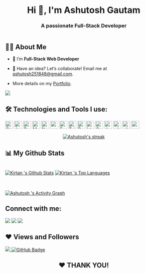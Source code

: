 
<!-- <a href="#"><img width="100%" height="auto" src="https://user-images.githubusercontent.com/86846633/230558931-8b65409d-7824-4f4b-97dc-71e7c4009215.png" height="175px"/></a> -->
<!-- ![image](https://user-images.githubusercontent.com/86846633/230558931-8b65409d-7824-4f4b-97dc-71e7c4009215.png) -->


<h1 align="center">Hi 👋, I'm Ashutosh Gautam</h1>
<h3 align="center">A passionate Full-Stack Developer</h3>

<p align="left"> <a href="https://twitter.com/" target="blank"><img src="https://img.shields.io/twitter/follow/?logo=twitter&style=for-the-badge" alt="" /></a> </p>

## 🙋‍♂️ About Me
<!-- - 🙋‍♂️ All about me is at **[[My Website](hts://ashutoshgautam.dev/)](https://ashutoshgautam.dev/)** -->
<!--  -->
- 🌱 I’m **Full-Stack Web Developer**

- 👯 Have an idea? Let’s collaborate! Email me at <a href="mailto:ashutosh251848@gmail.com" target="_blank">ashutosh251848@gmail.com</a>.

- More details on my <a href="https://ashutoshgautam.dev" target="_blank"> Portfolio</a>.

<a href="#-skills"> <img src="https://oyepriyansh.pages.dev/838764339942785051.gif"></a>


## 🛠️ Technologies and Tools I use:
<p>
<img alt="C++" src="https://img.shields.io/badge/C%2B%2B-00599C?style=for-the-badge&logo=c%2B%2B&logoColor=white" height="25px"/>
<img alt="Javascript" src="https://img.shields.io/badge/JavaScript-323330?style=for-the-badge&logo=javascript&logoColor=F7DF1E"  height="25px"/>
<img alt="React" src="https://img.shields.io/badge/React-20232A?style=for-the-badge&logo=react&logoColor=61DAFB" height="25px"/>
<!-- <img alt="NextJs" src="https://img.shields.io/badge/Next-black?style=for-the-badge&logo=next.js&logoColor=white" height="25px"/> -->
<img alt="MongoDB" src="https://img.shields.io/badge/-MongoDB-13aa52?style=flat-square&logo=mongodb&logoColor=white"  height="25px"/>
<img alt="Nodejs" src="https://img.shields.io/badge/-Nodejs-43853d?style=flat-square&logo=Node.js&logoColor=white"  height="25px"/>
<img alt="npm" src="https://img.shields.io/badge/NPM-%23000000.svg?style=for-the-badge&logo=npm&logoColor=white" height="25px"/>
<!-- <img alt="redux" src="https://img.shields.io/badge/-Redux-764ABC?style=flat-square&logo=redux&logoColor=white" height="25px"/> -->
 <img alt="Express" src="https://img.shields.io/badge/express.js-%23404d59.svg?style=for-the-badge&logo=express&logoColor=%2361DAFB" height="25px"/>
<img alt="Tailwidcss" src="https://img.shields.io/badge/Tailwind_CSS-38B2AC?style=for-the-badge&logo=tailwind-css&logoColor=white" height="25px"/>
<img alt="Bootstrap" src="https://img.shields.io/badge/Bootstrap-563D7C?style=for-the-badge&logo=bootstrap&logoColor=white" height="25px"/>
<!-- <img alt="Material UI" src="https://img.shields.io/badge/Material--UI-0081CB?style=for-the-badge&logo=material-ui&logoColor=white" height="25px"/> -->
<!-- <img alt="Python" src="https://img.shields.io/badge/Python-14354C?style=for-the-badge&logo=python&logoColor=white" height="25px"/> -->
<!-- <img alt="Markdown" src="https://img.shields.io/badge/Markdown-000000?style=for-the-badge&logo=markdown&logoColor=white"  height="25px"/> -->
<img alt="html5" src="https://img.shields.io/badge/HTML5-E34F26?style=for-the-badge&logo=html5&logoColor=white" height="25px"/>
<img alt="Css3" src="https://img.shields.io/badge/CSS3-1572B6?style=for-the-badge&logo=css3&logoColor=white" height="25px"/>
<img alt="Jquery" src="https://img.shields.io/badge/jquery-%230769AD.svg?style=for-the-badge&logo=jquery&logoColor=white" height="25px"/>
<img alt="git" src="https://img.shields.io/badge/-Git-F05032?style=flat-square&logo=git&logoColor=white" height="25px"/>
<!-- <img alt="Brave browser" src="https://img.shields.io/badge/-Brave_Browser-FB542B?style=flat-square&logo=brave&logoColor=white" height="25px"/> -->
<!-- <img alt="Prettier" src="https://img.shields.io/badge/-Prettier-F7B93E?style=flat-square&logo=prettier&logoColor=white" height="25px"/> -->
 <img alt="github actions" src="https://img.shields.io/badge/-Github_Actions-2088FF?style=flat-square&logo=github-actions&logoColor=white" height="25px"/>
 <img alt="postman" src="https://img.shields.io/badge/-Postman-00C7B7?style=flat-square&logo=postman&logoColor=white" height="25px"/>
<!--  <img alt="Heroku" src="https://img.shields.io/badge/-Heroku-430098?style=flat-square&logo=heroku&logoColor=white" height="25px"/> -->
</p>


   <p align="center">
    <a href="https://github.com/ashuthe1/github-readme-streak-stats">
        <img title="🔥 Get streak stats for your profile at git.io/streak-stats" alt="Ashutosh's streak" src="https://github-readme-streak-stats.herokuapp.com/?user=ashuthe1&"                    alt="ashuthe1&theme=black-ice&hide_border=true&stroke=0000&background=060A0CD0"/>
    </a>
</p>


## 📊 My Github Stats

  <br/>
    <a href="https://github.com/ashuthe1/github-readme-stats"><img alt="Kirtan 's Github Stats" src="https://github-readme-stats.vercel.app/api?username=ashuthe1&show_icons=true&count_private=true&theme=react&hide_border=true&bg_color=0D1117" /></a>
  <a href="https://github.com/ashuthe1/github-readme-stats"><img alt="Kirtan 's Top Languages" src="https://github-readme-stats.vercel.app/api/top-langs/?username=ashuthe1&langs_count=8&count_private=true&layout=compact&theme=react&hide_border=true&bg_color=0D1117" /></a>
  <br/>

<br/>
<br/>

<a href="https://github.com/ashuthe1/github-readme-activity-graph"><img alt="Ashutosh 's Activity Graph" src="https://activity-graph.herokuapp.com/graph?username=ashuthe1&bg_color=0D1117&color=5BCDEC&line=5BCDEC&point=FFFFFF&hide_border=true" /></a>
<br/>

## Connect with me:

<p align="center">

<a href = "https://www.linkedin.com/in/ashuthe1/"><img src="https://img.icons8.com/fluent/48/000000/linkedin.png"></a>
<a href = "mailto:ashutosh251848@gmail.com"><img src="https://user-images.githubusercontent.com/86846633/236041159-79192d7d-aae1-4114-b657-56c45948d41d.png"></a>
<a href = "https://twitter.com/ashuthe1x"><img src="https://img.icons8.com/fluent/48/000000/twitter.png"></a>

</p>

## ❤ Views and Followers

<a href="https://github.com/ashuthe1/github-profile-views-counter">
    <img src="https://komarev.com/ghpvc/?username=ashuthe1">
</a>
<a href="https://github.com/ashuthe1?tab=followers"><img src="https://img.shields.io/github/followers/ashuthe1?label=Followers&style=social" alt="GitHub Badge"></a>
</p>

<h2 align="center"> ❤ THANK YOU!</h2>
